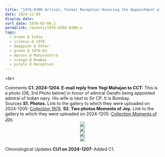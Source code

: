 ```yaml
---
title: "1976-0300 Arrival, Formal Reception Honoring the Appointment of Rustom Khushro Shapoorjee Ghandhi as Vice Admiral and Cheif of Personnel at Naval Headquarters, Mumbai, Maharashtra, India"
date: 2024-12-05
display_date: 
sort_date: 1976-03-04.1
permalink: /events/1976-0304-0300-a
tags:
  - brown @ India
  - crimson @ 1976
  - deeppink @ Other
  - green @ 1976-03
  - maroon @ Maharashtra
  - orange @ Mumbai
  - purple @ Reception
---
```


<br<
<br>

<wave-list>
  <list-title color="DarkSeaGreen" width="55">Comments</list-title>
  <list-item color="BlanchedAlmond" width="280"><b>C1. 2024-1204. E-mail reply from Yogi Mahajan to CCT:</b> This is a photo [08, 3rd Photo below] in honor of admiral Gandhi being appointed admiral of Indian navy. His wife is next to Sir CP. It is Bombay.</list-item>
</wave-list>

<br>

<wave-list>
  <list-title color="DarkSeaGreen" width="40">Sources</list-title>
  <list-item color="BlanchedAlmond"  width="280"><b>S1. Photos.</b> Link to the gallery to which they were uploaded on 2024-1205: <a href="https://eternalmoments.smugmug.com/Collections/Yogi-Mahajan-Collection/1976">Collection 1976</a>.</list-item>
  <list-item color="BlanchedAlmond"  width="280"><b>S2. Two photos Moments of Joy.</b> Link to the gallery to which they were uploaded on 2024-1205: <a href="https://eternalmoments.smugmug.com/Collections/Yogi-Mahajan-Collection/Moments-of-Joy">Collection Moments of Joy</a>.</list-item>  
</wave-list>

<div style="text-align: center"><img src="https://pub-bcc3cbe9b1e94ba1ac28915f7a3900fa.r2.dev/1976-0300-a_Arrival_Formal_Reception_Honoring_the_Appointment_of_Rustom_Khushro_Shapoorjee_Ghandhi_as_Vice_Admiral_and_Cheif_of_Personnel_at_Naval_Headquarters_Mumbai_Maharashtra_India_01_(Yogi_Mahajan_Collection).jpg" /></div>

<div style="text-align: center"><img src="https://pub-bcc3cbe9b1e94ba1ac28915f7a3900fa.r2.dev/1976-0300-a_Arrival_Formal_Reception_Honoring_the_Appointment_of_Rustom_Khushro_Shapoorjee_Ghandhi_as_Vice_Admiral_and_Cheif_of_Personnel_at_Naval_Headquarters_Mumbai_Maharashtra_India_06_(Yogi_Mahajan_Collection).jpg" /></div>

<div style="text-align: center"><img src="https://pub-bcc3cbe9b1e94ba1ac28915f7a3900fa.r2.dev/1976-0300-a_Arrival_Formal_Reception_Honoring_the_Appointment_of_Rustom_Khushro_Shapoorjee_Ghandhi_as_Vice_Admiral_and_Cheif_of_Personnel_at_Naval_Headquarters_Mumbai_Maharashtra_India_08_(Yogi_Mahajan_Collection).jpg" /></div>

<div style="text-align: center"><img src="https://pub-bcc3cbe9b1e94ba1ac28915f7a3900fa.r2.dev/1976-0300-a_Arrival_Formal_Reception_Honoring_the_Appointment_of_Rustom_Khushro_Shapoorjee_Ghandhi_as_Vice_Admiral_and_Cheif_of_Personnel_at_Naval_Headquarters_Mumbai_Maharashtra_India_03a_(Yogi_Mahajan_Collection).jpg" /></div>

<br>

<wave-list>
  <list-title color="DarkSeaGreen" width="110">Chronological Updates</list-title>
  <list-item color="BlanchedAlmond" width="280"><b>CU1 on 2024-1207:</b> Added C1.</list-item>
</wave-list>